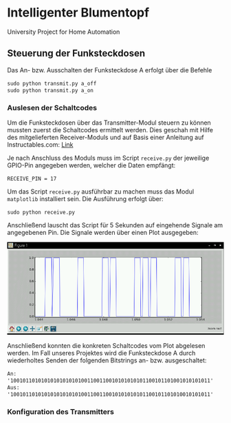 # Intelligenter Blumentopf
University Project for Home Automation

## Steuerung der Funksteckdosen

Das An- bzw. Ausschalten der Funksteckdose A erfolgt über die Befehle

    sudo python transmit.py a_off
    sudo python transmit.py a_on

### Auslesen der Schaltcodes

Um die Funksteckdosen über das Transmitter-Modul steuern zu können mussten zuerst die Schaltcodes ermittelt werden. Dies geschah mit Hilfe des mitgelieferten Receiver-Moduls und auf Basis einer Anleitung auf Instructables.com: [Link](http://www.instructables.com/id/Super-Simple-Raspberry-Pi-433MHz-Home-Automation) 

Je nach Anschluss des Moduls muss im Script `receive.py` der jeweilige GPIO-Pin angegeben werden, welcher die Daten empfängt:

    RECEIVE_PIN = 17

Um das Script `receive.py` ausführbar zu machen muss das Modul `matplotlib` installiert sein. Die Ausführung erfolgt über:

    sudo python receive.py

Anschließend lauscht das Script für 5 Sekunden auf eingehende Signale am angegebenen Pin. Die Signale werden über einen Plot ausgegeben:

![Schaltcodes](images/schaltCodes_4.PNG?raw=true "Schaltcodes")

Anschließend konnten die konkreten Schaltcodes vom Plot abgelesen werden. Im Fall unseres Projektes wird die Funksteckdose A durch wiederholtes Senden der folgenden Bitstrings an- bzw. ausgeschaltet:

    An:  '10010110101010101010101001100110010101010101100101101001010101011'
    Aus: '10010110101010101010101001100110010101010101100101101010010101011'

### Konfiguration des Transmitters
